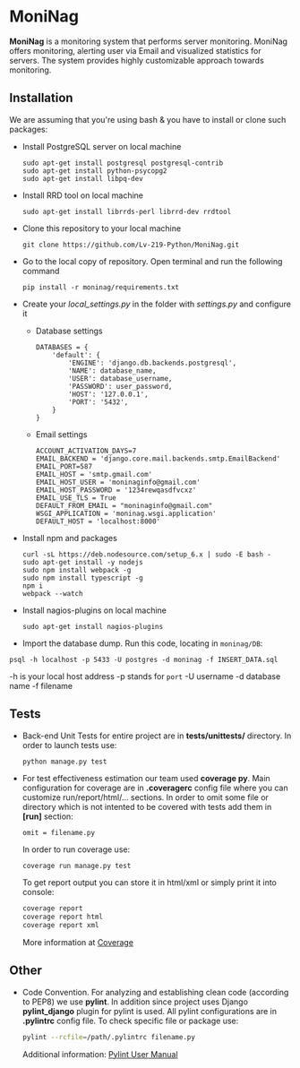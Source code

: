 # MoniNag
**MoniNag** is a monitoring system that performs server monitoring. MoniNag offers monitoring, 
alerting user via Email and visualized statistics for servers. The system provides highly 
customizable approach towards monitoring.

## Installation
We are assuming that you're using bash & you have to install or clone such packages:

* Install PostgreSQL server on local machine

  ```
  sudo apt-get install postgresql postgresql-contrib
  sudo apt-get install python-psycopg2
  sudo apt-get install libpq-dev
  ```
* Install RRD tool on local machine
 
  ```
  sudo apt-get install librrds-perl librrd-dev rrdtool
  ```
* Clone this repository to your local machine
  
  ```
  git clone https://github.com/Lv-219-Python/MoniNag.git
  ```
* Go to the local copy of repository. Open terminal and run the following command
  
  ```
  pip install -r moninag/requirements.txt
  ```
* Create your *local_settings.py* in the folder with *settings.py* and configure it 
  * Database settings
    
    ```
    DATABASES = {
        'default': {
            'ENGINE': 'django.db.backends.postgresql',
            'NAME': database_name,
            'USER': database_username,
            'PASSWORD': user_password,
            'HOST': '127.0.0.1',
            'PORT': '5432',
        }
    }
    ```
  * Email settings
  
      ```
      ACCOUNT_ACTIVATION_DAYS=7
      EMAIL_BACKEND = 'django.core.mail.backends.smtp.EmailBackend'
      EMAIL_PORT=587
      EMAIL_HOST = 'smtp.gmail.com'
      EMAIL_HOST_USER = 'moninaginfo@gmail.com'
      EMAIL_HOST_PASSWORD = '1234rewqasdfvcxz'
      EMAIL_USE_TLS = True
      DEFAULT_FROM_EMAIL = "moninaginfo@gmail.com"
      WSGI_APPLICATION = 'moninag.wsgi.application'
      DEFAULT_HOST = 'localhost:8000'
      ```
* Install npm and packages
 
  ```
  curl -sL https://deb.nodesource.com/setup_6.x | sudo -E bash -
  sudo apt-get install -y nodejs
  sudo npm install webpack -g
  sudo npm install typescript -g
  npm i
  webpack --watch
  ``` 
* Install nagios-plugins on local machine
 
  ```
  sudo apt-get install nagios-plugins
  ```
* Import the database dump. Run this code, locating in `moninag/DB`:
```
psql -h localhost -p 5433 -U postgres -d moninag -f INSERT_DATA.sql 
```
-h is your local host address 
-p stands for `port`
-U username
-d database name
-f filename
## Tests
* Back-end Unit Tests for entire project are in **tests/unittests/** directory. In order to launch 
tests use:

    ```
    python manage.py test
    ```
* For test effectiveness estimation our team used **coverage py**. Main configuration for 
coverage are in **.coveragerc** config file where you can customize run/report/html/... sections.
In order to omit some file or directory which is not intented to be covered with tests add them 
in **[run]** section:

    ```
    omit = filename.py
    ```
    
    In order to run coverage use:
    ```sh
    coverage run manage.py test
    ```
    
    To get report output you can store it in html/xml or simply print it into console:
    ```sh
    coverage report 
    coverage report html
    coverage report xml
    ```
    
    More information at [Coverage](https://coverage.readthedocs.io/en/coverage-4.3.4/)
   

## Other
* Code Convention. For analyzing and establishing clean code (according to PEP8) we use **pylint**. 
In addition since project uses Django **pylint_django** plugin for pylint is used. All pylint 
configurations are in **.pylintrc** config file. To check specific  file or package use:
  
    ```sh
    pylint --rcfile=/path/.pylintrc filename.py
    ```
    Additional information: [Pylint User Manual](https://pylint.readthedocs.io/en/latest/)

